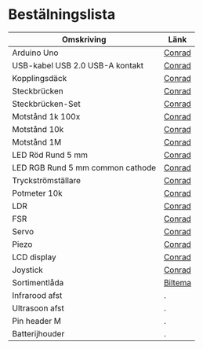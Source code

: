 # Bestälningslista

Omskriving                       | Länk
---------------------------------|-------------------------------------------------------------
Arduino Uno                      |[Conrad](https://www.conrad.se/p/arduino-kort-uno-rev3-smd-core-atmega328-191789)
USB-kabel USB 2.0 USB-A kontakt  |[Conrad](https://www.conrad.se/p/arduino-usb-kabel-usb-20-usb-a-kontakt-usb-b-kontakt-180-m-svart-a000045-095068)
Kopplingsdäck                    |[Conrad](https://www.conrad.se/p/tru-components-eic-102-kopplingsdaeck-sjaelvhaeftande-totalt-antal-poler-830-l-x-b-x-h-165-x-55-x-85-mm-1-st-1571799)
Steckbrücken                     |[Conrad](https://www.conrad.se/p/velleman-wjw010-steckbruecken-set-15-cm-roed-bla-gul-groen-svart-2574931)
Steckbrücken-Set                 |[Conrad](https://www.conrad.se/p/velleman-wjw009n-steckbruecken-set-roed-orange-gul-groen-bla-vit-svart-2574936)
Motstånd 1k 100x                 |[Conrad](https://www.conrad.se/p/tru-components-tc-mf0w4ff1001kit203-metallfilmsmotstand-1-k-axial-hallmonterade-0207-025-w-1-100-st-1583900)
Motstånd 10k                     |[Conrad](https://www.conrad.se/p/yageo-cfr-25jt-52-10k-kolytskiktsmotstand-10-k-axial-hallmonterade-0207-025-w-5-1-st-1417697)
Motstånd 1M                      |[Conrad](https://www.conrad.se/p/yageo-mf0207fte52-1m-metallfilmsmotstand-1-m-axial-hallmonterade-0207-06-w-1-1-st-1417625)
LED Röd Rund 5 mm                |[Conrad](https://www.conrad.se/p/kingbright-l-53-lid-led-hallmonterad-roed-rund-5-mm-5-mcd-60-2-ma-2-v-146005)
LED RGB Rund 5 mm common cathode |[Conrad](https://www.conrad.se/p/kingbright-l-154a4surkqbdzgc-led-flerfaerg-roed-bla-groen-rund-5-mm-300-mcd-700-mcd-1700-mcd-50-20-ma-195-v-33-v-1050465)
Tryckströmställare               |[Conrad](https://www.conrad.se/p/weltron-t602-tryckstroemstaellare-24-vdc-005-a-1x-avpa-momentan-l-x-b-x-h-6-x-6-x-50-mm-1-st-700460)
Potmeter 10k                     |[Conrad](https://www.conrad.se/p/potentiometer-service-rv16af-41-15r1-b1k-roterande-potentiometer-mono-0125-w-1-k-1-st-1438012)
LDR                              |[Conrad](https://www.conrad.se/p/luna-optoelectronics-pdv-p5003-fotoresistor-ldr-tht-1-st-350-v-max-l-x-b-x-h-93-x-11-x-385-mm-1762903)
FSR                              |[Conrad](https://www.conrad.se/p/whadda-wps334-motstand-foer-sensor-fsr-2481936)
Servo                            |[Conrad](https://www.conrad.se/p/reely-mini-servo-analog-servo-transmissionsmaterial-plast-instickssystem-jr-2148502)
Piezo                            |[Conrad](https://www.conrad.se/p/acs95-miniatyr-summer-ljudniva-85-db-spaenning-5-v-permanent-1-st-1461348)
LCD display                      |[Conrad](https://www.conrad.se/p/display-elektronik-lcd-display-b-x-h-x-d-80-x-36-x-66-mm-2238769)
Joystick                         |[Conrad](https://www.conrad.se/p/tru-components-98002c6-joystick-rak-metallspak-loedpin-1-st-1570066)
Sortimentlåda                    |[Biltema](https://www.biltema.se/verktyg/verkstadsutrustning/sortimentslador/sortimentlada-28-fack-2000047727)
Infrarood afst                   |.
Ultrasoon afst                   |.
Pin header M                     |.
Batterijhouder                   |.

